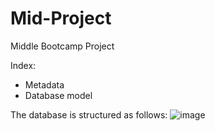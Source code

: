 # Mid-Project
Middle Bootcamp Project

Index:
- Metadata
- Database model




The database is structured as follows:
![image](https://user-images.githubusercontent.com/99433862/197340460-4b6bd0d6-4747-4f23-80a0-8f6b728f3796.png)
